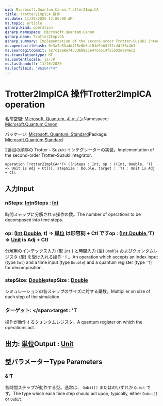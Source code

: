 ```yaml
---
uid: Microsoft.Quantum.Canon.Trotter2ImplCA
title: Trotter2ImplCA 操作
ms.date: 11/25/2020 12:00:00 AM
ms.topic: article
qsharp.kind: operation
qsharp.namespace: Microsoft.Quantum.Canon
qsharp.name: Trotter2ImplCA
qsharp.summary: Implementation of the second-order Trotter–Suzuki integrator.
ms.openlocfilehash: 0e3a7e53a4d415e6b5af81d9bb3f52cddf36c4b3
ms.sourcegitcommit: a87c1aa8e7453360025e47ba614f25b02ea84ec3
ms.translationtype: MT
ms.contentlocale: ja-JP
ms.lasthandoff: 11/26/2020
ms.locfileid: "96204744"
---
```

# <a name="trotter2implca-operation"></a><span data-ttu-id="c55d3-102">Trotter2ImplCA 操作</span><span class="sxs-lookup"><span data-stu-id="c55d3-102">Trotter2ImplCA operation</span></span>

<span data-ttu-id="c55d3-103">名前空間: [Microsoft. Quantum. キャノン](xref:Microsoft.Quantum.Canon)</span><span class="sxs-lookup"><span data-stu-id="c55d3-103">Namespace: [Microsoft.Quantum.Canon](xref:Microsoft.Quantum.Canon)</span></span>

<span data-ttu-id="c55d3-104">パッケージ: [Microsoft. Quantum. Standard](https://nuget.org/packages/Microsoft.Quantum.Standard)</span><span class="sxs-lookup"><span data-stu-id="c55d3-104">Package: [Microsoft.Quantum.Standard](https://nuget.org/packages/Microsoft.Quantum.Standard)</span></span>


<span data-ttu-id="c55d3-105">2番目の順序の Trotter – Suzuki インテグレーターの実装。</span><span class="sxs-lookup"><span data-stu-id="c55d3-105">Implementation of the second-order Trotter–Suzuki integrator.</span></span>

```qsharp
operation Trotter2ImplCA<'T> ((nSteps : Int, op : ((Int, Double, 'T) => Unit is Adj + Ctl)), stepSize : Double, target : 'T) : Unit is Adj + Ctl
```


## <a name="input"></a><span data-ttu-id="c55d3-106">入力</span><span class="sxs-lookup"><span data-stu-id="c55d3-106">Input</span></span>

### <a name="nsteps--int"></a><span data-ttu-id="c55d3-107">nSteps: [Int](xref:microsoft.quantum.lang-ref.int)</span><span class="sxs-lookup"><span data-stu-id="c55d3-107">nSteps : [Int](xref:microsoft.quantum.lang-ref.int)</span></span>

<span data-ttu-id="c55d3-108">時間ステップに分解される操作の数。</span><span class="sxs-lookup"><span data-stu-id="c55d3-108">The number of operations to be decomposed into time steps.</span></span>


### <a name="op--intdoublet--unit--is-adj--ctl"></a><span data-ttu-id="c55d3-109">op: ([Int](xref:microsoft.quantum.lang-ref.int),[Double](xref:microsoft.quantum.lang-ref.double), t) => [単位](xref:microsoft.quantum.lang-ref.unit)  は形容詞 + Ctl です</span><span class="sxs-lookup"><span data-stu-id="c55d3-109">op : ([Int](xref:microsoft.quantum.lang-ref.int),[Double](xref:microsoft.quantum.lang-ref.double),'T) => [Unit](xref:microsoft.quantum.lang-ref.unit)  is Adj + Ctl</span></span>

<span data-ttu-id="c55d3-110">分解用のインデックス入力 (型 `Int` ) と時間入力 (型) `Double` およびクォンタムレジスタ (型) を受け入れる操作 `'T` 。</span><span class="sxs-lookup"><span data-stu-id="c55d3-110">An operation which accepts an index input (type `Int`) and a time input (type `Double`) and a quantum register (type `'T`) for decomposition.</span></span>


### <a name="stepsize--double"></a><span data-ttu-id="c55d3-111">stepSize: [Double](xref:microsoft.quantum.lang-ref.double)</span><span class="sxs-lookup"><span data-stu-id="c55d3-111">stepSize : [Double](xref:microsoft.quantum.lang-ref.double)</span></span>

<span data-ttu-id="c55d3-112">シミュレーションの各ステップのサイズに対する乗数。</span><span class="sxs-lookup"><span data-stu-id="c55d3-112">Multiplier on size of each step of the simulation.</span></span>


### <a name="target--t"></a><span data-ttu-id="c55d3-113">ターゲット: \</span><span class="sxs-lookup"><span data-stu-id="c55d3-113">target : 'T</span></span>

<span data-ttu-id="c55d3-114">操作が動作するクォンタムレジスタ。</span><span class="sxs-lookup"><span data-stu-id="c55d3-114">A quantum register on which the operations act.</span></span>



## <a name="output--unit"></a><span data-ttu-id="c55d3-115">出力: [単位](xref:microsoft.quantum.lang-ref.unit)</span><span class="sxs-lookup"><span data-stu-id="c55d3-115">Output : [Unit](xref:microsoft.quantum.lang-ref.unit)</span></span>



## <a name="type-parameters"></a><span data-ttu-id="c55d3-116">型パラメーター</span><span class="sxs-lookup"><span data-stu-id="c55d3-116">Type Parameters</span></span>

### <a name="t"></a><span data-ttu-id="c55d3-117">&</span><span class="sxs-lookup"><span data-stu-id="c55d3-117">'T</span></span>

<span data-ttu-id="c55d3-118">各時間ステップが動作する型。通常は、 `Qubit[]` またはのいずれか `Qubit` です。</span><span class="sxs-lookup"><span data-stu-id="c55d3-118">The type which each time step should act upon; typically, either `Qubit[]` or `Qubit`.</span></span>
